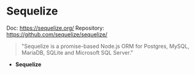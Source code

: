 # Sequelize

Doc: https://sequelize.org/
Repository: https://github.com/sequelize/sequelize/

> "Sequelize is a promise-based Node.js ORM for Postgres, MySQL, MariaDB, SQLite and Microsoft SQL Server."

- **Sequelize**